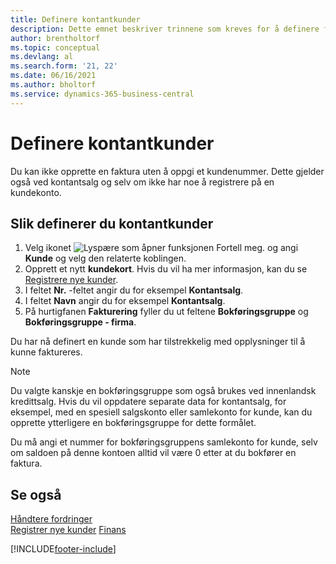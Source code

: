 ```yaml
---
title: Definere kontantkunder
description: Dette emnet beskriver trinnene som kreves for å definere fakturaen med et kundenummer for kunder som betaler kontant.
author: brentholtorf
ms.topic: conceptual
ms.devlang: al
ms.search.form: '21, 22'
ms.date: 06/16/2021
ms.author: bholtorf
ms.service: dynamics-365-business-central
---
```

# Definere kontantkunder

Du kan ikke opprette en faktura uten å oppgi et kundenummer. Dette gjelder også ved kontantsalg og selv om ikke har noe å registrere på en kundekonto.  

## Slik definerer du kontantkunder

1. Velg ikonet ![Lyspære som åpner funksjonen Fortell meg.](media/ui-search/search_small.png "Fortell hva du vil gjøre") og angi **Kunde** og velg den relaterte koblingen.  
2. Opprett et nytt **kundekort**. Hvis du vil ha mer informasjon, kan du se [Registrere nye kunder](sales-how-register-new-customers.md).
3. I feltet **Nr.** -feltet angir du for eksempel **Kontantsalg**.  
4. I feltet **Navn** angir du for eksempel **Kontantsalg**.  
5. På hurtigfanen **Fakturering** fyller du ut feltene **Bokføringsgruppe** og **Bokføringsgruppe - firma**.  

 Du har nå definert en kunde som har tilstrekkelig med opplysninger til å kunne faktureres.  

> [!NOTE]  
> Du valgte kanskje en bokføringsgruppe som også brukes ved innenlandsk kredittsalg. Hvis du vil oppdatere separate data for kontantsalg, for eksempel, med en spesiell salgskonto eller samlekonto for kunde, kan du opprette ytterligere en bokføringsgruppe for dette formålet.  
>
> Du må angi et nummer for bokføringsgruppens samlekonto for kunde, selv om saldoen på denne kontoen alltid vil være 0 etter at du bokfører en faktura.  

## Se også

[Håndtere fordringer](receivables-manage-receivables.md)  
[Registrer nye kunder](sales-how-register-new-customers.md)
[Finans](finance.md)  



[!INCLUDE[footer-include](includes/footer-banner.md)]